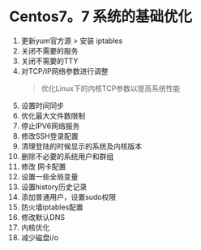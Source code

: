 # Centos7。7 系统的基础优化

1. 更新yum官方源 > 安装 iptables
2. 关闭不需要的服务
3. 关闭不需要的TTY
4. 对TCP/IP网络参数进行调整
    > 优化Linux下的内核TCP参数以提高系统性能
5. 设置时间同步
6. 优化最大文件数限制
7. 停止IPV6网络服务
8. 修改SSH登录配置
9. 清理登陆的时候显示的系统及内核版本
10. 删除不必要的系统用户和群组
11. 修改 网卡配置
12. 设置一些全局变量
13. 设置history历史记录
14. 添加普通用户，设置sudo权限
15. 防火墙iptables配置
16. 修改默认DNS
17. 内核优化
18. 减少磁盘i/o
